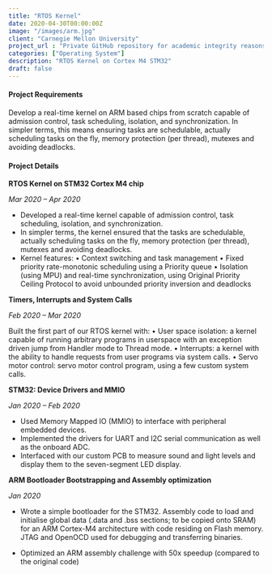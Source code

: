 ```yaml
---
title: "RTOS Kernel"
date: 2020-04-30T00:00:00Z
image: "/images/arm.jpg"
client: "Carnegie Mellon University"
project_url : "Private GitHub repository for academic integrity reasons"
categories: ["Operating System"]
description: "RTOS Kernel on Cortex M4 STM32"
draft: false
---
```


#### Project Requirements

Develop a real-time kernel on ARM based chips from scratch capable of admission control, task scheduling, isolation, and synchronization. In simpler terms, this means ensuring tasks are schedulable, actually scheduling tasks on the fly, memory protection (per thread), mutexes and avoiding deadlocks.

#### Project Details

**RTOS Kernel on STM32 Cortex M4 chip**

_Mar 2020 – Apr 2020_

- Developed a real-time kernel capable of admission control, task scheduling, isolation, and synchronization.
- In simpler terms, the kernel ensured that the tasks are schedulable, actually scheduling tasks on the fly, memory protection (per thread), mutexes and avoiding deadlocks.
- Kernel features:
• Context switching and task management
• Fixed priority rate-monotonic scheduling using a Priority queue
• Isolation (using MPU) and real-time synchronization, using Original Priority Ceiling Protocol to avoid unbounded priority inversion and deadlocks 


**Timers, Interrupts and System Calls**

_Feb 2020 – Mar 2020_

Built the first part of our RTOS kernel with:
• User space isolation: a kernel capable of running arbitrary programs in userspace with an exception driven jump from Handler mode to Thread mode.
• Interrupts: a kernel with the ability to handle requests from user programs via system calls.
• Servo motor control: servo motor control program, using a few custom system calls. 


**STM32: Device Drivers and MMIO**

_Jan 2020 – Feb 2020_

- Used Memory Mapped IO (MMIO) to interface with peripheral embedded devices.
- Implemented the drivers for UART and I2C serial communication as well as the onboard ADC.
- Interfaced with our custom PCB to measure sound and light levels and display them to the seven-segment LED display. 


**ARM Bootloader Bootstrapping and Assembly optimization**

_Jan 2020_

- Wrote a simple bootloader for the STM32. Assembly code to load and initialise global data (.data and .bss sections; to be copied onto SRAM) for an ARM Cortex-M4 architecture with code residing on Flash memory. JTAG and OpenOCD used for debugging and transferring binaries.

- Optimized an ARM assembly challenge with 50x speedup (compared to the original code) 
